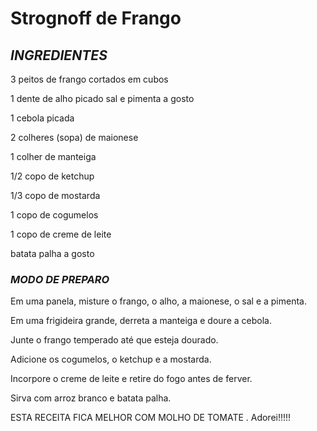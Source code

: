 # Strognoff de Frango

## ***INGREDIENTES***

3 peitos de frango cortados em cubos

1 dente de alho picado
sal e pimenta a gosto

1 cebola picada

2 colheres (sopa) de maionese

1 colher de manteiga

1/2 copo de ketchup

1/3 copo de mostarda

1 copo de cogumelos

1 copo de creme de leite

batata palha a gosto

### ***MODO DE PREPARO***

Em uma panela, misture o frango, o alho, a maionese, o sal e a pimenta.

Em uma frigideira grande, derreta a manteiga e doure a cebola.

Junte o frango temperado até que esteja dourado.

Adicione os cogumelos, o ketchup e a mostarda.

Incorpore o creme de leite e retire do fogo antes de ferver.

Sirva com arroz branco e batata palha.

ESTA RECEITA FICA MELHOR COM MOLHO DE TOMATE .
Adorei!!!!!